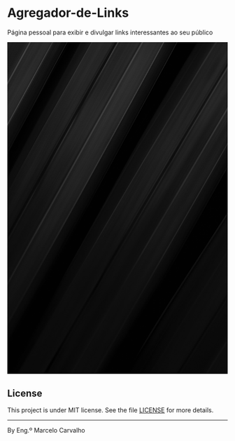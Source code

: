# Agregador-de-Links

Página pessoal para exibir e divulgar links interessantes ao seu público


<img src="./assets/bg-negro.jpeg">


## License

This project is under MIT license. See the file [LICENSE](.github/LICENSE.md) for more details.

---

By Eng.º Marcelo Carvalho 
